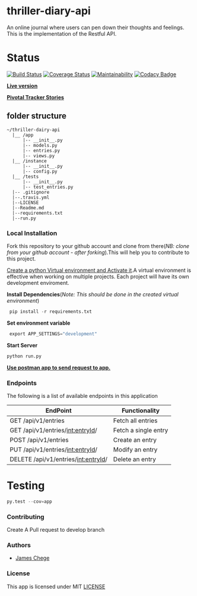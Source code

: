 # thriller-diary-api

An online journal where users can pen down their thoughts and feelings. This is the implementation of the Restful API.

# Status
[![Build Status](https://travis-ci.org/james-chege/thriller-diary-api.svg?branch=ch-tests)](https://travis-ci.org/james-chege/thriller-diary-api) 
[![Coverage Status](https://coveralls.io/repos/github/james-chege/thriller-diary-api/badge.svg?branch=ft-delete)](https://coveralls.io/github/james-chege/thriller-diary-api?branch=ft-delete)
[![Maintainability](https://api.codeclimate.com/v1/badges/dcd92dcc85e867b53119/maintainability)](https://codeclimate.com/github/james-chege/thriller-diary-api/maintainability)
[![Codacy Badge](https://api.codacy.com/project/badge/Grade/bc05f653d4b3470b84a41ca252d68cbd)](https://www.codacy.com/app/james-chege/thriller-diary?utm_source=github.com&amp;utm_medium=referral&amp;utm_content=james-chege/thriller-diary&amp;utm_campaign=Badge_Grade)

__[Live version](https://thriller-diary-api.herokuapp.com/api/v1)__

__[Pivotal Tracker Stories](https://pivotaltracker.com/n/projects/2183778)__

## folder structure
```
~/thriller-dairy-api
  |__ /app   
      |-- __init__.py
      |-- models.py
      |-- entries.py
      |-- views.py
  |__ /instance
      |-- __init__.py
      |-- config.py
  |__ /tests
      |-- __init__.py
      |-- test_entries.py
  |-- .gitignore
  |--.travis.yml
  |--LICENSE
  |--Readme.md
  |--requirements.txt
  |--run.py
```

### Local Installation

Fork this repository to your github account and clone from there(_NB: clone from your github account - after forking_).This will help you to contribute to this project.

[Create a python Virtual environment and Activate it](https://virtualenv.pypa.io/en/stable/).A virtual environment is effective when working on multiple projects. Each project will have its own development enviroment.

__Install Dependencies__(_Note: This should be done in the created virtual environment_)
```py
 pip install -r requirements.txt
```
__Set environment variable__
```py
 export APP_SETTINGS="development"
```

__Start Server__
```py
python run.py
```

[__Use postman app to send request to app.__](https://www.getpostman.com/)
### Endpoints

The following is a list of available endpoints in this application

|EndPoint               | Functionality|
| ------------------------------------ | ------------------------ |
|GET /api/v1/entries                |Fetch all entries|
|GET /api/v1/entries/<int:entryId>/     |Fetch a single entry|
|POST /api/v1/entries               |Create an entry|
|PUT /api/v1/entries/<int:entryId>/ |Modify an entry|
|DELETE /api/v1/entries/<int:entryId>/ |Delete an entry|

# Testing
```py
py.test --cov=app
```

### Contributing
Create A Pull request to develop branch

### Authors
* [James Chege](https://www.github.com/james-chege)

### License

This app is licensed under MIT [LICENSE](LICENSE)
